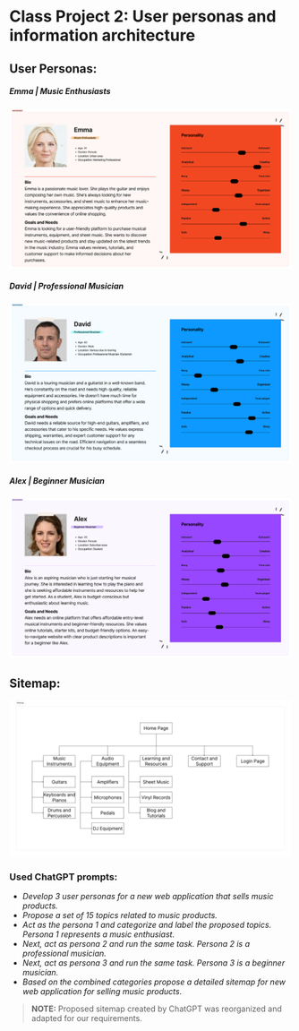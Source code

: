 # Class Project 2: User personas and information architecture

## User Personas:

##### Emma | Music Enthusiasts

![User_Persona_(Emma).png](/class-projects/class-project-2/images/emma.png)

##### David | Professional Musician

![User_Persona_(David).png](/class-projects/class-project-2/images/david.png)

##### Alex | Beginner Musician

![User_Persona_(Alex).png](/class-projects/class-project-2/images/alex.png)

## Sitemap:

![Sitemap.png](/class-projects/class-project-2/images/Sitemap.png)

### Used ChatGPT prompts:

- _Develop 3 user personas for a new web application that sells music products._
- _Propose a set of 15 topics related to music products._
- _Act as the persona 1 and categorize and label the proposed topics. Persona 1 represents a music enthusiast._
- _Next, act as persona 2 and run the same task. Persona 2 is a professional musician._
- _Next, act as persona 3 and run the same task. Persona 3 is a beginner musician._
- _Based on the combined categories propose a detailed sitemap for new web application for selling music products._

> ************NOTE:************ Proposed sitemap created by ChatGPT was reorganized and adapted for our requirements.
